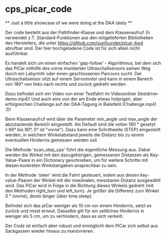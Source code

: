 # cps_picar_code
** Just a little showcase of we were doing at the DAA lately **

Der code besteht aus der Pathfinder-Klasse und dem Klassenaufruf. Er verwendet z.T. Standard-Funktionen aus den mitgelieferten Bibliotheken des Herstellers, die unter https://github.com/sunfounder/picar-4wd abrufbar sind. Der hier hochgeladene Code ist für sich allein nicht ausführbar.


Es handelt sich um einen einfachen 'gap-follow' - Algorithmus, bei dem sich das PiCar mithilfe des vorne montierten Ultraschallsensors seinen Weg durch ein Labyrinth oder einen geschlossenen Parcours sucht. Der Ultraschallsensor sitzt auf einem Servomotor und kann in einem Bereich von 180° von links nach rechts und zurück gedreht werden. 

Dazu befindet sich ein Video von einer Testfahrt im Videoordner (testdrive-demo.mp4)! Und auch eins von der am Ende etwas holprigen, aber erfolgreichen Challenge auf der DAA-Tagung in Bielefeld (Challenge.mp4) :D! 

Beim Klassenaufruf wird über die Parameter min_angle und max_angle der abzutastende Bereich eingestellt. Als Default sind die vollen 180 ° gesetzt (-90° bis 90°, 0° ist "vorne"). Dazu kann eine Schrittweite (STEP) eingestellt werden, in welchem Winkelabstand jeweils die Distanz bis zu einem eventuellen Hindernis gemessen werden soll. 

Die Methode 'scan_step_cps' führt die eigentliche Messung aus. Dabei werden die Winkel mit den dazugehörigen, gemessenen Distanzen als Key-Value-Paare in ein Dictionary geschrieben, um für weitere Schritte mit diesen konkreten Winkelangaben ansprechbar zu sein.

In der Methode 'steer' wird die Fahrt gesteuert, indem aus diesen key-value-Paaren der Winkel mit der maximalen, messbaren Distanz ausgewählt wird. Das PiCar wird in Folge in die Richtung dieses Winkels gedreht (mit den Methoden right_turn und left_turn). Je größer die Differenz zum Winkel 0 ° (vorne), desto länger (über time.sleep).

Befindet sich das piCar weniger als 10 cm vor einem Hindernis, setzt es zurück und misst erneut. Dasselbe gilt für ein seitliches Hindernis in weniger als 5 cm, um zu verhindern, dass es sich verkeilt.

Der Code ist einfach aber robust und ermöglicht dem PiCar sich selbst aus Sackgassen wieder hinaus zu manövrieren.

